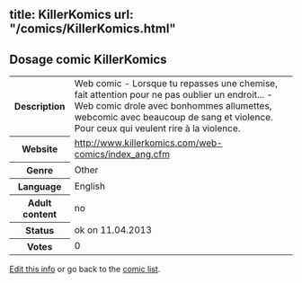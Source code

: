 title: KillerKomics
url: "/comics/KillerKomics.html"
---
Dosage comic KillerKomics
-----------------------------------------

<table class="comicinfo">
<tr>
<th>Description</th><td>Web comic - Lorsque tu repasses une chemise, fait attention pour ne pas oublier un endroit... - Web comic drole avec bonhommes allumettes, webcomic avec beaucoup de sang et violence. Pour ceux qui veulent rire à la violence.</td>
</tr>
<tr>
<th>Website</th><td><a href="http://www.killerkomics.com/web-comics/index_ang.cfm">http://www.killerkomics.com/web-comics/index_ang.cfm</a></td>
</tr>
<tr>
<th>Genre</th><td>Other</td>
</tr>
<tr>
<th>Language</th><td>English</td>
</tr>
<tr>
<th>Adult content</th><td>no</td>
</tr>
<tr>
<th>Status</th><td>ok on 11.04.2013</td>
</tr>
<tr>
<th>Votes</th><td>0</div></td>
</tr>
</table>

[Edit this info](/comics/KillerKomics_edit.html) or go back to the [comic list](../comic-index.html).
